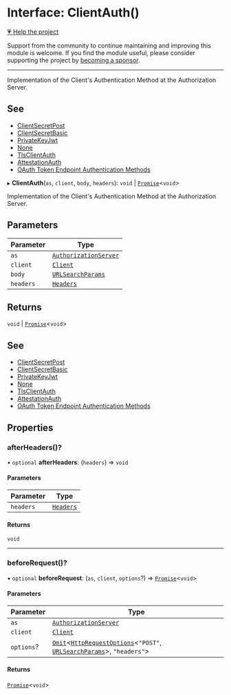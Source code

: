 # Interface: ClientAuth()

[💗 Help the project](https://github.com/sponsors/panva)

Support from the community to continue maintaining and improving this module is welcome. If you find the module useful, please consider supporting the project by [becoming a sponsor](https://github.com/sponsors/panva).

***

Implementation of the Client's Authentication Method at the Authorization Server.

## See

 - [ClientSecretPost](../functions/ClientSecretPost.md)
 - [ClientSecretBasic](../functions/ClientSecretBasic.md)
 - [PrivateKeyJwt](../functions/PrivateKeyJwt.md)
 - [None](../functions/None.md)
 - [TlsClientAuth](../functions/TlsClientAuth.md)
 - [AttestationAuth](../functions/AttestationAuth.md)
 - [OAuth Token Endpoint Authentication Methods](https://www.iana.org/assignments/oauth-parameters/oauth-parameters.xhtml#token-endpoint-auth-method)

▸ **ClientAuth**(`as`, `client`, `body`, `headers`): `void` \| [`Promise`](https://developer.mozilla.org/docs/Web/JavaScript/Reference/Global_Objects/Promise)\<`void`\>

Implementation of the Client's Authentication Method at the Authorization Server.

## Parameters

| Parameter | Type |
| ------ | ------ |
| `as` | [`AuthorizationServer`](AuthorizationServer.md) |
| `client` | [`Client`](Client.md) |
| `body` | [`URLSearchParams`](https://developer.mozilla.org/docs/Web/API/URLSearchParams) |
| `headers` | [`Headers`](https://developer.mozilla.org/docs/Web/API/Headers) |

## Returns

`void` \| [`Promise`](https://developer.mozilla.org/docs/Web/JavaScript/Reference/Global_Objects/Promise)\<`void`\>

## See

 - [ClientSecretPost](../functions/ClientSecretPost.md)
 - [ClientSecretBasic](../functions/ClientSecretBasic.md)
 - [PrivateKeyJwt](../functions/PrivateKeyJwt.md)
 - [None](../functions/None.md)
 - [TlsClientAuth](../functions/TlsClientAuth.md)
 - [AttestationAuth](../functions/AttestationAuth.md)
 - [OAuth Token Endpoint Authentication Methods](https://www.iana.org/assignments/oauth-parameters/oauth-parameters.xhtml#token-endpoint-auth-method)

## Properties

### afterHeaders()?

• `optional` **afterHeaders**: (`headers`) => `void`

#### Parameters

| Parameter | Type |
| ------ | ------ |
| `headers` | [`Headers`](https://developer.mozilla.org/docs/Web/API/Headers) |

#### Returns

`void`

***

### beforeRequest()?

• `optional` **beforeRequest**: (`as`, `client`, `options`?) => [`Promise`](https://developer.mozilla.org/docs/Web/JavaScript/Reference/Global_Objects/Promise)\<`void`\>

#### Parameters

| Parameter | Type |
| ------ | ------ |
| `as` | [`AuthorizationServer`](AuthorizationServer.md) |
| `client` | [`Client`](Client.md) |
| `options`? | [`Omit`](https://www.typescriptlang.org/docs/handbook/utility-types.html#omittype-keys)\<[`HttpRequestOptions`](HttpRequestOptions.md)\<`"POST"`, [`URLSearchParams`](https://developer.mozilla.org/docs/Web/API/URLSearchParams)\>, `"headers"`\> |

#### Returns

[`Promise`](https://developer.mozilla.org/docs/Web/JavaScript/Reference/Global_Objects/Promise)\<`void`\>
